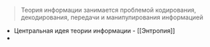 > Теория информации занимается проблемой кодирования, декодирования, передачи и манипулирования информацией

- Центральная идея теории информации - [[Энтропия]]
- 